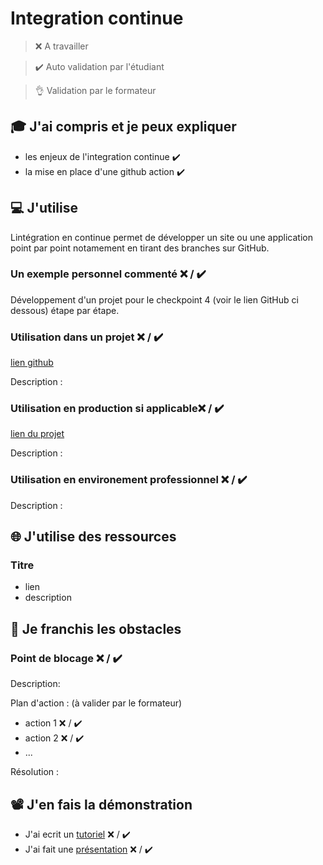 # Integration continue

> ❌ A travailler

> ✔️ Auto validation par l'étudiant

> 👌 Validation par le formateur

## 🎓 J'ai compris et je peux expliquer

- les enjeux de l'integration continue  ✔️
- la mise en place d'une github action ✔️ 

## 💻 J'utilise

Lintégration en continue permet de développer un site ou une application point par point notamement en tirant des branches sur GitHub.

### Un exemple personnel commenté ❌ / ✔️

Développement d'un projet pour le checkpoint 4 (voir le lien GitHub ci dessous) étape par étape.

### Utilisation dans un projet ❌ / ✔️

[lien github](https://github.com/julienWillette/wine.git)

Description :

### Utilisation en production si applicable❌ / ✔️

[lien du projet](...)

Description :

### Utilisation en environement professionnel ❌ / ✔️

Description :

## 🌐 J'utilise des ressources

### Titre

- lien
- description

## 🚧 Je franchis les obstacles

### Point de blocage ❌ / ✔️

Description:

Plan d'action : (à valider par le formateur)

- action 1 ❌ / ✔️
- action 2 ❌ / ✔️
- ...

Résolution :

## 📽️ J'en fais la démonstration

- J'ai ecrit un [tutoriel](...) ❌ / ✔️
- J'ai fait une [présentation](...) ❌ / ✔️
